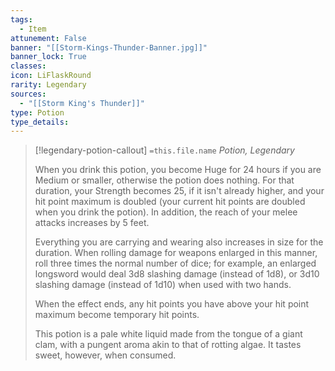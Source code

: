 ```yaml
---
tags:
  - Item
attunement: False
banner: "[[Storm-Kings-Thunder-Banner.jpg]]"
banner_lock: True
classes:
icon: LiFlaskRound
rarity: Legendary
sources:
  - "[[Storm King's Thunder]]"
type: Potion
type_details: 
---
```

>[!legendary-potion-callout] `=this.file.name`
>*Potion, Legendary*
>
>When you drink this potion, you become Huge for 24 hours if you are Medium or smaller, otherwise the potion does nothing. For that duration, your Strength becomes 25, if it isn't already higher, and your hit point maximum is doubled (your current hit points are doubled when you drink the potion). In addition, the reach of your melee attacks increases by 5 feet.
>
>Everything you are carrying and wearing also increases in size for the duration. When rolling damage for weapons enlarged in this manner, roll three times the normal number of dice; for example, an enlarged longsword would deal 3d8 slashing damage (instead of 1d8), or 3d10 slashing damage (instead of 1d10) when used with two hands.
>
>When the effect ends, any hit points you have above your hit point maximum become temporary hit points.
>
>This potion is a pale white liquid made from the tongue of a giant clam, with a pungent aroma akin to that of rotting algae. It tastes sweet, however, when consumed.
>
>
